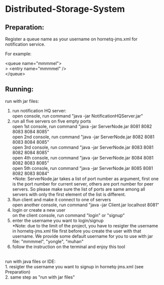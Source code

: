 # Distributed-Storage-System

## Preparation:

Register a queue name as your username on hornetq-jms.xml for notification service.

For example:

   \<queue name="mmmmel"\><br />
      > \<entry name="mmmmel" /\><br />
   \</queue\><br />

## Running:
run with jar files:<br />
1. run notification HQ server:<br />
open console, run command "java -jar NotificationHQServer.jar"<br />
2. run all five servers on five empty ports<br />
open 1st console, run command "java -jar ServerNode.jar 8081 8082 8083 8084 8085"<br />
open 2nd console, run command "java -jar ServerNode.jar 8082 8081 8083 8084 8085"<br />
open 3rd console, run command "java -jar ServerNode.jar 8083 8081 8082 8084 8085"<br />
open 4th console, run command "java -jar ServerNode.jar 8084 8081 8082 8083 8085"<br />
open 5th console, run command "java -jar ServerNode.jar 8085 8081 8082 8083 8084"<br />
*Note: ServerNode.jar takes a list of port number as argument, first one is the port number for current server, others are port number for peer servers. So please make sure the list of ports are same among all servers with only the first element of the list is different.<br />
3. Run client and make it connect to one of servers<br />
open another console, run command "java -jar Client.jar localhost 8081"<br />
4. login or create a new user<br />
on the client console, run command "login" or "signup"<br />
5. enter the username you want to login/signup<br />
*Note: due to the limit of the project, you have to resigter the username in hornetq-jms.xml file first before you create the user with that username. We provide some default username for you to use with jar file: "mmmmel", "yongle", "muhan"<br />
6. follow the instruction on the terminal and enjoy this tool<br />
<br />
run with java files or IDE:<br />
1. resigter the username you want to signup in hornetq-jms.xml (see Preparation)<br />
2. same step as "run with jar files"<br />
